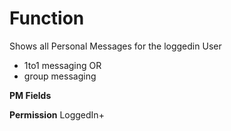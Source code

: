 # Function
Shows all Personal Messages for the loggedin User

- 1to1 messaging
OR
- group messaging

**PM Fields**



**Permission**
LoggedIn+
